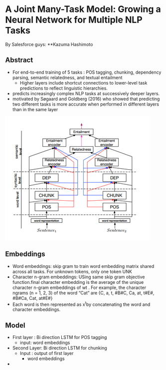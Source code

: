 # A Joint Many-Task Model: Growing a Neural Network for Multiple NLP Tasks

By Salesforce guys: **Kazuma Hashimoto

## Abstract
- For end-to-end training of 5 tasks : POS tagging, chunking, dependency parsing, semantic relatedness, and textual entailment
  -  Higher layers include
shortcut connections to lower-level
task predictions to reflect linguistic hierarchies.
 - predicts increasingly
complex NLP tasks at successively deeper layers.
 - motivated by Søgaard and
Goldberg (2016) who showed that predicting two
different tasks is more accurate when performed in
different layers than in the same layer

![architecture.PNG](1.PNG)

## Embeddings
- Word embeddings: skip gram to train word embedding matrix shared across all tasks. For unknown tokens, only one token UNK
- Character n-gram embeddings: USing same skip gram objective function.final character embedding
is the average of the unique character n-gram
embeddings of wt
. For example, the character ngrams
(n = 1, 2, 3) of the word “Cat” are {C, a,
t, #B#C, Ca, at, t#E#, #B#Ca, Cat, at#E#}
- Each word is then represented as x<sup>t</sup>by concatenating the word and character embeddings.
 ## Model
 - First layer : Bi direction LSTM for POS tagging
    - input: word embeddings
 - Second Layer: Bi direction LSTM for chunking
    - Input : output of first layer
       - word embeddings
 - 
